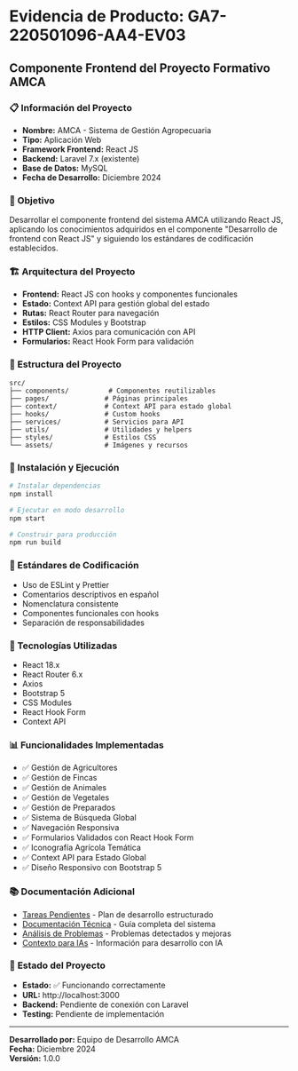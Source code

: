 # Evidencia de Producto: GA7-220501096-AA4-EV03
## Componente Frontend del Proyecto Formativo AMCA

### 📋 Información del Proyecto
- **Nombre:** AMCA - Sistema de Gestión Agropecuaria
- **Tipo:** Aplicación Web
- **Framework Frontend:** React JS
- **Backend:** Laravel 7.x (existente)
- **Base de Datos:** MySQL
- **Fecha de Desarrollo:** Diciembre 2024

### 🎯 Objetivo
Desarrollar el componente frontend del sistema AMCA utilizando React JS, aplicando los conocimientos adquiridos en el componente "Desarrollo de frontend con React JS" y siguiendo los estándares de codificación establecidos.

### 🏗️ Arquitectura del Proyecto
- **Frontend:** React JS con hooks y componentes funcionales
- **Estado:** Context API para gestión global del estado
- **Rutas:** React Router para navegación
- **Estilos:** CSS Modules y Bootstrap
- **HTTP Client:** Axios para comunicación con API
- **Formularios:** React Hook Form para validación

### 📁 Estructura del Proyecto
```
src/
├── components/          # Componentes reutilizables
├── pages/              # Páginas principales
├── context/            # Context API para estado global
├── hooks/              # Custom hooks
├── services/           # Servicios para API
├── utils/              # Utilidades y helpers
├── styles/             # Estilos CSS
└── assets/             # Imágenes y recursos
```

### 🚀 Instalación y Ejecución
```bash
# Instalar dependencias
npm install

# Ejecutar en modo desarrollo
npm start

# Construir para producción
npm run build
```

### 📝 Estándares de Codificación
- Uso de ESLint y Prettier
- Comentarios descriptivos en español
- Nomenclatura consistente
- Componentes funcionales con hooks
- Separación de responsabilidades

### 🔧 Tecnologías Utilizadas
- React 18.x
- React Router 6.x
- Axios
- Bootstrap 5
- CSS Modules
- React Hook Form
- Context API

### 📊 Funcionalidades Implementadas
- ✅ Gestión de Agricultores
- ✅ Gestión de Fincas
- ✅ Gestión de Animales
- ✅ Gestión de Vegetales
- ✅ Gestión de Preparados
- ✅ Sistema de Búsqueda Global
- ✅ Navegación Responsiva
- ✅ Formularios Validados con React Hook Form
- ✅ Iconografía Agrícola Temática
- ✅ Context API para Estado Global
- ✅ Diseño Responsivo con Bootstrap 5

### 📚 **Documentación Adicional**
- [Tareas Pendientes](TASKS.md) - Plan de desarrollo estructurado
- [Documentación Técnica](TECHNICAL_DOCUMENTATION.md) - Guía completa del sistema
- [Análisis de Problemas](ISSUES_AND_IMPROVEMENTS.md) - Problemas detectados y mejoras
- [Contexto para IAs](AI_CONTEXT.md) - Información para desarrollo con IA

### 🚀 **Estado del Proyecto**
- **Estado:** ✅ Funcionando correctamente
- **URL:** http://localhost:3000
- **Backend:** Pendiente de conexión con Laravel
- **Testing:** Pendiente de implementación

---

**Desarrollado por:** Equipo de Desarrollo AMCA  
**Fecha:** Diciembre 2024  
**Versión:** 1.0.0 